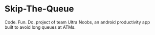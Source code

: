 # Skip-The-Queue

Code. Fun. Do. project of team Ultra Noobs, an android productivity app built to avoid long queues at ATMs.

